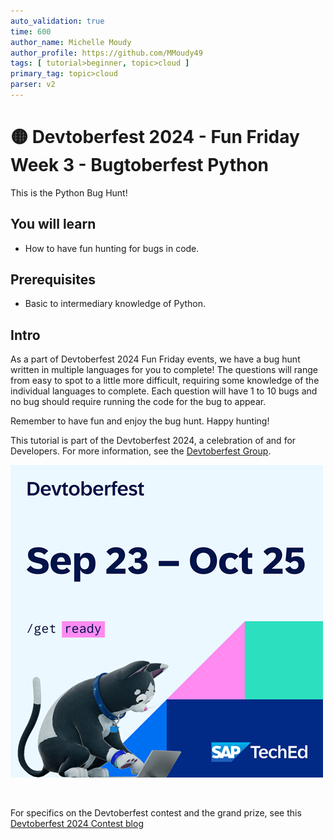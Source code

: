 ```yaml
---
auto_validation: true
time: 600
author_name: Michelle Moudy
author_profile: https://github.com/MMoudy49
tags: [ tutorial>beginner, topic>cloud ]
primary_tag: topic>cloud
parser: v2
---
```


# 🟡 Devtoberfest 2024 - Fun Friday Week 3 - Bugtoberfest Python
<!-- description --> This is the Python Bug Hunt!

## You will learn
- How to have fun hunting for bugs in code.

## Prerequisites
- Basic to intermediary knowledge of Python.


## Intro
As a part of Devtoberfest 2024 Fun Friday events, we have a bug hunt written in multiple languages for you to complete! The questions will range from easy to spot to a little more difficult, requiring some knowledge of the individual languages to complete. Each question will have 1 to 10 bugs and no bug should require running the code for the bug to appear.

Remember to have fun and enjoy the bug hunt. Happy hunting!

This tutorial is part of the Devtoberfest 2024, a celebration of and for Developers. For more information, see the [Devtoberfest Group](https://groups.community.sap.com/t5/devtoberfest/gh-p/Devtoberfest).

![Devtoberfest](promo-image-kasimir-square.png)

&nbsp;

For specifics on the Devtoberfest contest and the grand prize, see this [Devtoberfest 2024 Contest blog](https://community.sap.com/t5/devtoberfest-blog-posts/devtoberfest-2024-contest/ba-p/13781593)

&nbsp;

<!-- ### Question 1 (Easy)

Find the bugs in the following code.

```
Easy Python Code coming soon
```
### Question 2 (Medium)

Find the bugs in the following code.

```
Medium Python Code coming soon
```

### Question 3 (Hard)

Find the bugs in the following code.

```
Hard Python Code coming soon
``` -->
